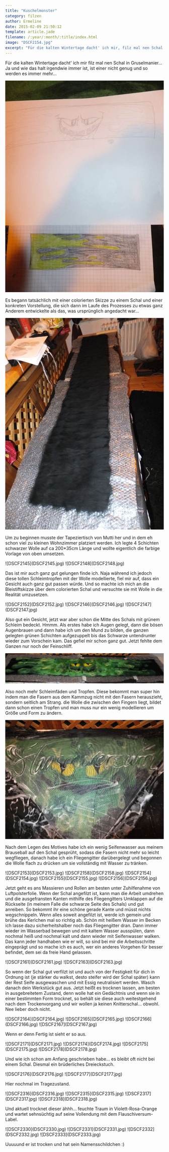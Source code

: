 ```yaml
---
title: "Kuschelmonster"
category: filzen
author: Ermeline
date: 2015-02-09 21:50:12
template: article.jade
filename: /:year/:month/:title/index.html
image: "DSCF2154.jpg"
excerpt: "Für die kalten Wintertage dacht' ich mir, filz mal nen Schal in Gruselmanier..."
---
```


Für die kalten Wintertage dacht' ich mir filz mal nen Schal in Gruselmanier... Ja und wie das halt irgendwie immer ist, ist einer nicht genug und so werden es immer mehr...  

![DSCF2159](DSCF2159.jpg)

Es begann tatsächlich mit einer colorierten Skizze zu einem Schal und einer konkreten Vorstellung, die sich dann im Laufe des Prozesses zu etwas ganz Anderem entwickelte als das, was ursprünglich angedacht war...


![DSCF2144](DSCF2144.jpg)

Um zu beginnen musste der Tapeziertisch von Mutti her und in dem eh schon viel zu kleinen Wohnzimmer platziert werden. Ich legte 4 Schichten schwarzer Wolle auf ca 200\*35cm Länge und wollte eigentlich die farbige Vorlage von oben umsetzen. 


<div class="slideshow_landscape">
![DSCF2145](DSCF2145.jpg)
![DSCF2148](DSCF2148.jpg)
</div>

Das ist mir auch ganz gut gelungen finde ich. Naja während ich jedoch diese tollen Schleimtropfen mit der Wolle modellierte, fiel mir auf, dass ein Gesicht auch ganz gut passen würde. Und so machte ich mich an die Bleistiftskizze über dem colorierten Schal und versuchte sie mit Wolle in die Realität umzusetzen.


<div class="slideshow_landscape">
![DSCF2152](DSCF2152.jpg)
![DSCF2146](DSCF2146.jpg)
![DSCF2147](DSCF2147.jpg)
</div>

Also gut ein Gesicht, jetzt war aber schon die Mitte des Schals mit grünem Schleim bedeckt. Hmmm. Als erstes habe ich Augen gelegt, dann die bösen Augenbrauen und dann habe ich um den Mund zu bilden, die ganzen gelegten grünen Schichten aufgezuppelt bis das Schwarze untendrunter wieder zum Vorschein kam. Das gefiel mir schon ganz gut. Jetzt fehlte dem Ganzen nur noch der Feinschliff.


![DSCF2151](DSCF2151.jpg)

Also noch mehr Schleimfäden und Tropfen. Diese bekommt man super hin indem man die Fasern aus dem Kammzug nicht mit den Fasern herauszieht, sondern seitlich am Strang. die Wolle die zwischen den Fingern liegt, bildet dann schon einen Tropfen und man muss nur ein wenig modellieren um Größe und Form zu ändern.


![DSCF2173](DSCF2173.jpg)

Nach dem Legen des Motives habe ich ein wenig Seifenwasser aus meinem Brauseball auf den Schal gesprüht, sodass die Fasern nicht mehr so leicht wegfliegen, danach habe ich ein Fliegengitter darübergelegt und begonnen die Wolle flach zu drücken um sie vollständig mit Wasser zu tränken.


<div class="slideshow_landscape">
![DSCF2153](DSCF2153.jpg)
![DSCF2158](DSCF2158.jpg)
![DSCF2154](DSCF2154.jpg)
![DSCF2155](DSCF2155.jpg)
![DSCF2156](DSCF2156.jpg)
</div>

Jetzt geht es ans Massieren und Rollen am besten unter Zuhilfenahme von Luftpolsterfolie. Wenn der Schal angefilzt ist, kann man die Arbeit umdrehen und die ausgefransten Kanten mithilfe des Fliegengitters Umklappen auf die Rückseite (in meinem Falle die schwarze Seite des Schals) und gut anreiben. So bekommt ihr eine schöne gerade Kante und müsst nichts wegschnippeln. Wenn alles soweit angefilzt ist, werde ich gemein und brühe das Kerlchen mal so richtig ab. Schön mit heißem Wasser im Becken ich lasse dazu sicherheitshalber noch das Fliegengitter dran. Dann immer wieder im Wasserbad bewegen und mit kaltem Wasser ausspülen, dann nochmal heiß und nochmal kalt und dann wieder mit Seifenwasser walken. Das kann jeder handhaben wie er will, so sind bei mir die Arbeitsschritte eingeprägt und so mache ich es auch, wer ein anderes Vorgehen für besser befindet, dem sei da freie Hand gelassen.


<div class="slideshow_landscape">
![DSCF2161](DSCF2161.jpg)
![DSCF2163](DSCF2163.jpg)
</div>

So wenn der Schal gut verfilzt ist und auch von der Festigkeit für dich in Ordnung ist (je stärker du walkst, desto steifer wird der Schal später) kann der Rest Seife ausgewaschen und mit Essig neutralisiert werden. Wasch danach dein Werkstück gut aus. Jetzt heißt es trocknen lassen, am besten in ausgebreitetem Zustand, denn wolle hat ein Gedächtnis und wenn sie in einer bestimmten Form trocknet, so behält sie diese auch weitestgehend nach dem Trockenvorgang und wir wollen ja keinen Knitterschal... obwohl. Nee lieber doch nicht.


<div class="slideshow_portrait">
![DSCF2164](DSCF2164.jpg)
![DSCF2165](DSCF2165.jpg)
![DSCF2166](DSCF2166.jpg)
![DSCF2167](DSCF2167.jpg)
</div>

Wenn er denn Fertig ist sieht er so aus.  


<div class="slideshow_landscape">
![DSCF2171](DSCF2171.jpg)
![DSCF2174](DSCF2174.jpg)
![DSCF2175](DSCF2175.jpg)
![DSCF2178](DSCF2178.jpg)
</div>

Und wie ich schon am Anfang geschrieben habe... es bleibt oft nicht bei einem Schal. Diesmal ein brüderliches Dreieckstuch.  


<div class="slideshow_portrait">
![DSCF2176](DSCF2176.jpg)
![DSCF2177](DSCF2177.jpg)
</div>

Hier nochmal im Tragezustand.  


<div class="slideshow_landscape">
![DSCF2316](DSCF2316.jpg)
![DSCF2315](DSCF2315.jpg)
![DSCF2317](DSCF2317.jpg)
![DSCF2318](DSCF2318.jpg)
</div>

Und aktuell trocknet dieser ähhh... feuchte Traum in Violett-Rosa-Orange und wartet sehnsüchtig auf seine Vollendung mit dem Flauschiversum-Label.  


<div class="slideshow_landscape">
![DSCF2330](DSCF2330.jpg)
![DSCF2331](DSCF2331.jpg)
![DSCF2332](DSCF2332.jpg)
![DSCF2333](DSCF2333.jpg)
</div>

Uuuuund er ist trocken und hat sein Namensschildchen :)  
